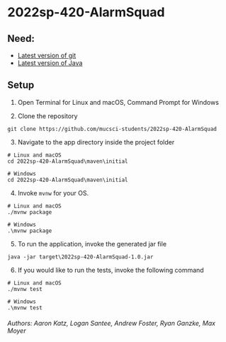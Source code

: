 # 2022sp-420-AlarmSquad

## Need:
- [Latest version of git](https://git-scm.com/downloads)
- [Latest version of Java](https://www.oracle.com/java/technologies/downloads/)

## Setup

1. Open Terminal for Linux and macOS, Command Prompt for Windows

2. Clone the repository

```
git clone https://github.com/mucsci-students/2022sp-420-AlarmSquad
```

3. Navigate to the app directory inside the project folder

```
# Linux and macOS
cd 2022sp-420-AlarmSquad\maven\initial

# Windows
cd 2022sp-420-AlarmSquad\maven\initial
```

4. Invoke `mvnw` for your OS.

```
# Linux and macOS
./mvnw package

# Windows
.\mvnw package
```

5. To run the application, invoke the generated jar file

```
java -jar target\2022sp-420-AlarmSquad-1.0.jar
```

6. If you would like to run the tests, invoke the following command

```
# Linux and macOS
./mvnw test

# Windows
.\mvnw test
```

###### Authors: Aaron Katz, Logan Santee, Andrew Foster, Ryan Ganzke, Max Moyer  
